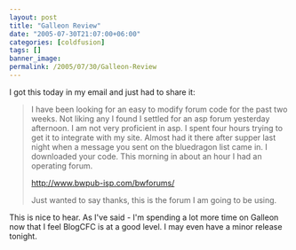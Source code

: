```yaml
---
layout: post
title: "Galleon Review"
date: "2005-07-30T21:07:00+06:00"
categories: [coldfusion]
tags: []
banner_image: 
permalink: /2005/07/30/Galleon-Review
---
```


I got this today in my email and just had to share it:

<blockquote>
I have been looking for an easy to modify forum code for the past two
weeks. Not liking any I found I settled for an asp forum yesterday
afternoon. I am not very proficient in asp. I spent four hours trying
to get it to integrate with my site. Almost had it there after supper
last night when a message you sent on the bluedragon list came in. I
downloaded your code. This morning in about an hour I had an operating forum.

<a href="http://www.bwpub-isp.com/bwforums/">http://www.bwpub-isp.com/bwforums/</a>

Just wanted to say thanks, this is the forum I am going to be using.
</blockquote>

This is nice to hear. As I've said - I'm spending a lot more time on Galleon now that I feel BlogCFC is at a good level. I may even have a minor release tonight.